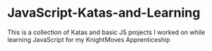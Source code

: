 # JavaScript-Katas-and-Learning
This is a collection of Katas and basic JS projects I worked on while learning JavaScript for my KnightMoves Apprenticeship
